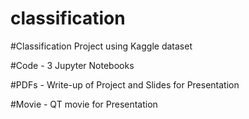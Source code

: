 # classification

#Classification Project using Kaggle dataset

#Code - 3 Jupyter Notebooks <p>
#PDFs - Write-up of Project and Slides for Presentation <p>
#Movie -  QT movie for Presentation
